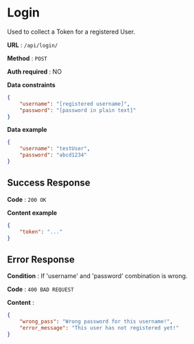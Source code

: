 # Login

Used to collect a Token for a registered User.

**URL** : `/api/login/`

**Method** : `POST`

**Auth required** : NO

**Data constraints**

```json
{
    "username": "[registered username]",
    "password": "[password in plain text]"
}
```

**Data example**

```json
{
    "username": "testUser",
    "password": "abcd1234"
}
```

## Success Response

**Code** : `200 OK`

**Content example**

```json
{
    "token": "..."
}
```

## Error Response

**Condition** : If 'username' and 'password' combination is wrong.

**Code** : `400 BAD REQUEST`

**Content** :

```json
{
    "wrong_pass": "Wrong password for this username!",
    "error_message": "This user has not registered yet!"
}
```